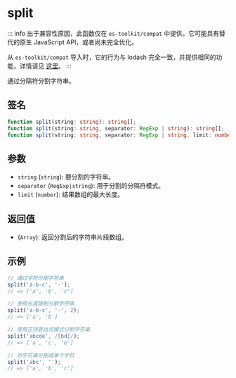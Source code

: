 # split

::: info
出于兼容性原因，此函数仅在 `es-toolkit/compat` 中提供。它可能具有替代的原生 JavaScript API，或者尚未完全优化。

从 `es-toolkit/compat` 导入时，它的行为与 lodash 完全一致，并提供相同的功能，详情请见 [这里](../../../compatibility.md)。
:::

通过分隔符分割字符串。

## 签名

```typescript
function split(string: string): string[];
function split(string: string, separator: RegExp | string): string[];
function split(string: string, separator: RegExp | string, limit: number): string[];
```

## 参数

- `string` (`string`): 要分割的字符串。
- `separator` (`RegExp|string`): 用于分割的分隔符模式。
- `limit` (`number`): 结果数组的最大长度。

## 返回值

- (`Array`): 返回分割后的字符串片段数组。

## 示例

```js
// 通过字符分割字符串
split('a-b-c', '-');
// => ['a', 'b', 'c']

// 使用长度限制分割字符串
split('a-b-c', '-', 2);
// => ['a', 'b']

// 使用正则表达式模式分割字符串
split('abcde', /[bd]/);
// => ['a', 'c', 'e']

// 将字符串分割成单个字符
split('abc', '');
// => ['a', 'b', 'c']
```
